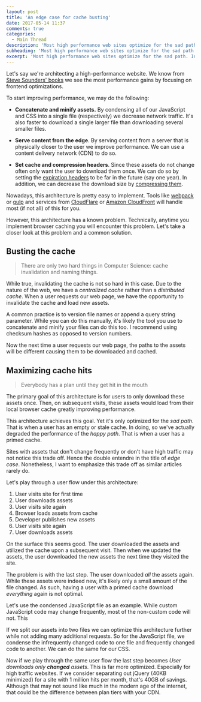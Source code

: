 ```yaml
---
layout: post
title: 'An edge case for cache busting'
date: 2017-05-14 11:37
comments: true
categories:
  - Main Thread
description: 'Most high performance web sites optimize for the sad path. In this article, we address a way to optimize for the happy path too.'
subheading: 'Most high performance web sites optimize for the sad path. In this article, we address a way to optimize for the happy path too.'
excerpt: 'Most high performance web sites optimize for the sad path. In this article, we address a way to optimize for the happy path too.'
---
```

Let's say we're architecting a high-performance website. We know from [Steve Sounders' books](https://stevesouders.com/) we see the most performance gains by focusing on frontend optimizations.

To start improving performance, we may do the following:

- **Concatenate and minify assets.** By condensing all of our JavaScript and CSS into a single file (respectively) we decrease network traffic. It's also faster to download a single larger file than downloading several smaller files.

- **Serve content from the edge**. By serving content from a server that is physically closer to the user we improve performance. We can use a content delivery network (CDN) to do so.

- **Set cache and compression headers**. Since these assets do not change often only want the user to download them once. We can do so by setting the [expiration headers](https://developers.google.com/speed/docs/insights/LeverageBrowserCaching) to be far in the future (say one year). In addition, we can decrease the download size by [compressing them](https://developers.google.com/speed/docs/insights/EnableCompression).

Nowadays, this architecture is pretty easy to implement. Tools like [webpack](https://webpack.js.org/) or [gulp](http://gulpjs.com/) and services from [CloudFlare](https://www.cloudflare.com/) or [Amazon CloudFront](https://aws.amazon.com/cloudfront/) will handle most (if not all) of this for you.

However, this architecture has a known problem. Technically, anytime you implement browser caching you will encounter this problem. Let's take a closer look at this problem and a common solution.

## Busting the cache

> There are only two hard things in Computer Science: cache invalidation and naming things.

While true, invalidating the cache is not so hard in this case. Due to the nature of the web, we have a *centralized cache* rather than a *distributed cache*. When a user requests our web page, we have the opportunity to invalidate the cache and load new assets.

A common practice is to version file names or append a query string parameter. While you can do this manually, it's likely the tool you use to concatenate and minify your files can do this too. I recommend using checksum hashes as opposed to version numbers.

Now the next time a user requests our web page, the paths to the assets will be different causing them to be downloaded and cached.

## Maximizing cache hits

> Everybody has a plan until they get hit in the mouth

The primary goal of this architecture is for users to only download these assets once. Then, on subsequent visits, these assets would load from their local browser cache greatly improving performance.

This architecture achieves this goal. Yet it's only optimized for the *sad path*. That is when a user has an empty or stale cache. In doing, so we've actually degraded the performance of the *happy path*. That is when a user has a primed cache.

Sites with assets that don't change frequently or don't have high traffic may not notice this trade off. Hence the double entendre in the title of *edge case*. Nonetheless, I want to emphasize this trade off as similar articles rarely do.

Let's play through a user flow under this architecture:

1. User visits site for first time
2. User downloads assets
3. User visits site again
4. Browser loads assets from cache
5. Developer publishes new assets
6. User visits site again
7. User downloads assets

On the surface this seems good. The user downloaded the assets and utilized the cache upon a subsequent visit. Then when we updated the assets, the user downloaded the new assets the next time they visited the site.

The problem is with the last step. The user downloaded *all* the assets again. While these assets were indeed new, it's likely only a small amount of the file changed. As such, having a user with a primed cache download *everything* again is not optimal.

Let's use the condensed JavaScript file as an example. While custom JavaScript code may change frequently, most of the non-custom code will not. This

If we split our assets into two files we can optimize this architecture further while not adding many additional requests. So for the JavaScript file, we condense the infrequently changed code to one file and frequently changed code to another. We can do the same for our CSS.

Now if we play through the same user flow the last step becomes _User downloads only **changed** assets_. This is far more optimized. Especially for high traffic websites. If we consider separating out jQuery (40KB minimized) for a site with 1 million hits per month, that's 40GB of savings. Although that may not sound like much in the modern age of the internet, that could be the difference between plan tiers with your CDN.
